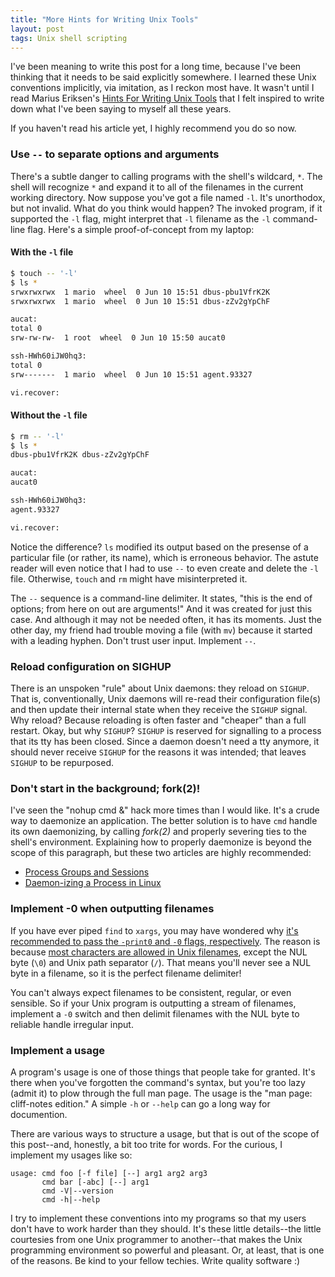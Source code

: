 ```yaml
---
title: "More Hints for Writing Unix Tools"
layout: post
tags: Unix shell scripting
---
```

I've been meaning to write this post for a long time, because I've been thinking that it needs to be said explicitly somewhere. I learned these Unix conventions implicitly, via imitation, as I reckon most have. It wasn't until I read Marius Eriksen's [Hints For Writing Unix Tools](https://monkey.org/~marius/unix-tools-hints.html) that I felt inspired to write down what I've been saying to myself all these years.

If you haven't read his article yet, I highly recommend you do so now.

### Use `--` to separate options and arguments
There's a subtle danger to calling programs with the shell's wildcard, `*`. The shell will recognize `*` and expand it to all of the filenames in the current working directory. Now suppose you've got a file named `-l`. It's unorthodox, but not invalid. What do you think would happen? The invoked program, if it supported the `-l` flag, might interpret that `-l` filename as the `-l` command-line flag. Here's a simple proof-of-concept from my laptop:

#### With the `-l` file

```bash
$ touch -- '-l'
$ ls *
srwxrwxrwx  1 mario  wheel  0 Jun 10 15:51 dbus-pbu1VfrK2K
srwxrwxrwx  1 mario  wheel  0 Jun 10 15:51 dbus-zZv2gYpChF

aucat:
total 0
srw-rw-rw-  1 root  wheel  0 Jun 10 15:50 aucat0

ssh-HWh60iJW0hq3:
total 0
srw-------  1 mario  wheel  0 Jun 10 15:51 agent.93327

vi.recover:
```

#### Without the `-l` file

```bash
$ rm -- '-l'
$ ls *
dbus-pbu1VfrK2K dbus-zZv2gYpChF

aucat:
aucat0

ssh-HWh60iJW0hq3:
agent.93327

vi.recover:
```

Notice the difference? `ls` modified its output based on the presense of a particular file (or rather, its name), which is erroneous behavior. The astute reader will even notice that I had to use `--` to even create and delete the `-l` file. Otherwise, `touch` and `rm` might have misinterpreted it.

The `--` sequence is a command-line delimiter. It states, "this is the end of options; from here on out are arguments!" And it was created for just this case. And although it may not be needed often, it has its moments. Just the other day, my friend had trouble moving a file (with `mv`) because it started with a leading hyphen. Don't trust user input. Implement `--`.

### Reload configuration on SIGHUP
There is an unspoken "rule" about Unix daemons: they reload on `SIGHUP`. That is, conventionally, Unix daemons will re-read their configuration file(s) and then update their internal state when they receive the `SIGHUP` signal. Why reload? Because reloading is often faster and "cheaper" than a full restart. Okay, but why `SIGHUP`? `SIGHUP` is reserved for signalling to a process that its tty has been closed. Since a daemon doesn't need a tty anymore, it should never receive `SIGHUP` for the reasons it was intended; that leaves `SIGHUP` to be repurposed.

### Don't start in the background; fork(2)!
I've seen the "nohup cmd &" hack more times than I would like. It's a crude way to daemonize an application. The better solution is to have `cmd` handle its own daemonizing, by calling *fork(2)* and properly severing ties to the shell's environment. Explaining how to properly daemonize is beyond the scope of this paragraph, but these two articles are highly recommended:

* [Process Groups and Sessions](http://www.andy-pearce.com/blog/posts/2013/Aug/process-groups-and-sessions/)
* [Daemon-izing a Process in Linux](https://codingfreak.blogspot.com/2012/03/daemon-izing-process-in-linux.html)

### Implement -0 when outputting filenames
If you have ever piped `find` to `xargs`, you may have wondered why [it's recommended to pass the `-print0` and `-0` flags, respectively](https://stackoverflow.com/a/897043). The reason is because [most characters are allowed in Unix filenames](https://unix.stackexchange.com/a/155836), except the NUL byte (`\0`) and Unix path separator (`/`). That means you'll never see a NUL byte in a filename, so it is the perfect filename delimiter!

You can't always expect filenames to be consistent, regular, or even sensible. So if your Unix program is outputting a stream of filenames, implement a `-0` switch and then delimit filenames with the NUL byte to reliable handle irregular input.

### Implement a usage
A program's usage is one of those things that people take for granted. It's there when you've forgotten the command's syntax, but you're too lazy (admit it) to plow through the full man page. The usage is the "man page: cliff-notes edition." A simple `-h` or `--help` can go a long way for documention.

There are various ways to structure a usage, but that is out of the scope of this post--and, honestly, a bit too trite for words. For the curious, I implement my usages like so:

```
usage: cmd foo [-f file] [--] arg1 arg2 arg3
       cmd bar [-abc] [--] arg1
       cmd -V|--version
       cmd -h|--help
```

I try to implement these conventions into my programs so that my users don't have to work harder than they should. It's these little details--the little courtesies from one Unix programmer to another--that makes the Unix programming environment so powerful and pleasant. Or, at least, that is one of the reasons. Be kind to your fellow techies. Write quality software :)
